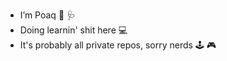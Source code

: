 - I’m Poaq :pill: :stethoscope:
- Doing learnin' shit here :computer:
- It's probably all private repos, sorry nerds :joystick: :video_game:
